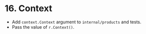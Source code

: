 # 16. Context

- Add `context.Context` argument to `internal/products` and tests.
- Pass the value of `r.Context()`.
